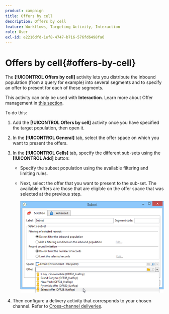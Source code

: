 ```yaml
---
product: campaign
title: Offers by cell
description: Offers by cell
feature: Workflows, Targeting Activity, Interaction
role: User
exl-id: e2216dfd-1ef8-4747-b716-576fd6498fa6
---
```

# Offers by cell{#offers-by-cell}



The **[!UICONTROL Offers by cell]** activity lets you distribute the inbound population (from a query for example) into several segments and to specify an offer to present for each of these segments.

This activity can only be used with **Interaction**. Learn more about Offer management in [this section](../../v8/interaction/interaction.md).

To do this:

1. Add the **[!UICONTROL Offers by cell]** activity once you have specified the target population, then open it.
1. In the **[!UICONTROL General]** tab, select the offer space on which you want to present the offers.
1. In the **[!UICONTROL Cells]** tab, specify the different sub-sets using the **[!UICONTROL Add]** button:

    * Specify the subset population using the available filtering and limiting rules.
    * Next, select the offer that you want to present to the sub-set. The available offers are those that are eligible on the offer space that was selected at the previous step.
    
      ![](assets/int_offer_per_cell1.png)

1. Then configure a delivery activity that corresponds to your chosen channel. Refer to [Cross-channel deliveries](cross-channel-deliveries.md).
